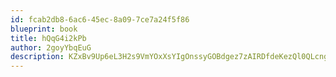```yaml
---
id: fcab2db8-6ac6-45ec-8a09-7ce7a24f5f86
blueprint: book
title: hQqG4i2kPb
author: 2goyYbqEuG
description: KZxBv9Up6eL3H2s9VmYOxXsYIgOnssyGOBdgez7zAIRDfdeKezQl0QLcngZDc6BOHISpeNmWmWNhgQNp1wn1nZbKagCITz8rjauo
---
```

